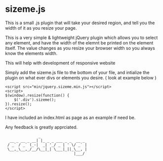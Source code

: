 sizeme.js
=======

This is a small .js plugin that will take your desired region, and tell you the width of it as you resize your page. 


This is a very simple & lightweight jQuery plugin which allows you to select any element, and have the width of the elemnt be printed on the element itself. The value changes as you resize your browser width so you always know the elements width. 

This will help with development of responsive website

Simply add the sizeme.js file to the bottom of your file, and intialize the plugin on what ever divs or elements you desire. ( look at example below )

	<script src="min/jquery.sizeme.min.js"></script>
	<script>
	$(window).resize(function() { 
		$('.div').sizeme();
	}).resize();
	</script>

I have included an index.html as page as an example if need be. 

Any feedback is greatly apprciated. 
```
               _                     
  __ _ __ _ __| |_ _ _ ___ _ _  __ _ 
 / _` / _` (_-|  _| '_/ _ | ' \/ _` |
 \__,_\__,_/__/\__|_| \___|_||_\__, |
                               |___/ 
```